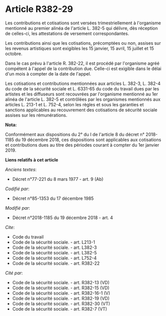 # Article R382-29

Les contributions et cotisations sont versées trimestriellement à l'organisme mentionné au premier alinéa de l'article L.
382-5 qui délivre, dès réception de celles-ci, les attestations de versement correspondantes. 

Les contributions ainsi que les cotisations, précomptées ou non, assises sur les revenus artistiques sont exigibles les 15
janvier, 15 avril, 15 juillet et 15 octobre. 

Dans le cas prévu à l'article R. 382-22, il est procédé par l'organisme agréé compétent à l'appel de la contribution due.
Celle-ci est exigible dans le délai d'un mois à compter de la date de l'appel. 

Les cotisations et contributions mentionnées aux  articles L. 382-3, L. 382-4 du code de la sécurité sociale  et  L. 6331-65
du code du travail  dues par les artistes et les diffuseurs sont recouvrées par l'organisme mentionné au 1er alinéa de
l'article L. 382-5 et contrôlées par les organismes mentionnés aux articles L. 213-1 et L. 752-4, selon les règles et sous
les garanties et sanctions applicables au recouvrement des cotisations de sécurité sociale assises sur les rémunérations.

**Nota:**

Conformément aux dispositions du 2° du I de l'article 8 du décret n° 2018-1185 du 19 décembre 2018, ces dispositions sont
applicables aux cotisations et contributions dues au titre des périodes courant à compter du 1er janvier 2019.

**Liens relatifs à cet article**

_Anciens textes_:

  - Décret n°77-221 du 8 mars 1977 - art. 9 (Ab)

_Codifié par_:

  - Décret n°85-1353 du 17 décembre 1985

_Modifié par_:

  - Décret n°2018-1185 du 19 décembre 2018 - art. 4

_Cite_:

  - Code du travail
  - Code de la sécurité sociale. - art. L213-1
  - Code de la sécurité sociale. - art. L382-3
  - Code de la sécurité sociale. - art. L382-5
  - Code de la sécurité sociale. - art. L752-4
  - Code de la sécurité sociale. - art. R382-22

_Cité par_:

  - Code de la sécurité sociale. - art. R382-13 (VD)
  - Code de la sécurité sociale. - art. R382-15 (VD)
  - Code de la sécurité sociale. - art. R382-16-1 (V)
  - Code de la sécurité sociale. - art. R382-19 (VD)
  - Code de la sécurité sociale. - art. R382-30 (VT)
  - Code de la sécurité sociale. - art. R382-7 (VT)
